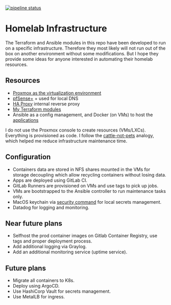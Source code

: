 [![pipeline status](https://gitlab.com/homelabgroup/cicd/badges/main/pipeline.svg?ignore_skipped=true)](https://gitlab.com/homelabgroup/cicd/-/commits/main)

# Homelab Infrastructure

The Terraform and Ansible modules in this repo have been developed to run on a specific infrastructure. Therefore they most likely will not run out of the box on another environment without some modifications. But I hope they provide some ideas for anyone interested in automating their homelab resources.

## Resources

- [Proxmox as the virtualization environment](https://www.proxmox.com/en/) 
- [pfSense+](https://www.pfsense.org/) + used for local DNS
- [HA Proxy](https://www.haproxy.org) internal reverse proxy
- [My Terraform modules](https://github.com/shakir85/Terraform-Modules)
- Ansible as a config management, and Docker (on VMs) to host the [applications](https://gitlab.com/homelabgroup/apps)

I do not use the Proxmox console to create resources (VMs/LXCs). Everything is provisioned as code. I follow the [cattle-not-pets](https://cloudscaling.com/blog/cloud-computing/the-history-of-pets-vs-cattle/) analogy, which helped me reduce infrastructure maintenance time.


## Configuration

- Containers data are stored in NFS shares mounted in the VMs for storage decoupling which allow recycling containers without losing data.
- Apps are deployed using GitLab CI.
- GitLab Runners are provisioned on VMs and use tags to pick up jobs.
- VMs are bootstrapped to the Ansible controller to run maintenance tasks only.
- MacOS keychain via [security command](https://ss64.com/mac/security.html) for local secrets management.
- Datadog for logging and monitoring.

## Near future plans

- Selfhost the prod container images on Gitlab Container Registry, use tags and proper deployment process.
- Add additional logging via Graylog.
- Add an additional monitoring service (uptime service).

## Future plans

- Migrate all containers to K8s.
- Deploy using ArgoCD.
- Use HashiCorp Vault for secrets management.
- Use MetalLB for ingress.
